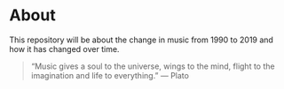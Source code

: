# About 
This repository will be about the change in music from 1990 to 2019 and how it has changed over time.
> “Music gives a soul to the universe, wings to the mind, flight to the imagination and life to everything.” ― Plato
